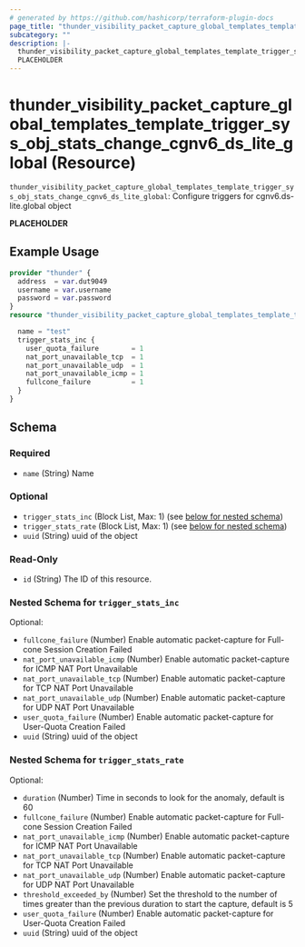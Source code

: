 ```yaml
---
# generated by https://github.com/hashicorp/terraform-plugin-docs
page_title: "thunder_visibility_packet_capture_global_templates_template_trigger_sys_obj_stats_change_cgnv6_ds_lite_global Resource - terraform-provider-thunder"
subcategory: ""
description: |-
  thunder_visibility_packet_capture_global_templates_template_trigger_sys_obj_stats_change_cgnv6_ds_lite_global: Configure triggers for cgnv6.ds-lite.global object
  PLACEHOLDER
---
```


# thunder_visibility_packet_capture_global_templates_template_trigger_sys_obj_stats_change_cgnv6_ds_lite_global (Resource)

`thunder_visibility_packet_capture_global_templates_template_trigger_sys_obj_stats_change_cgnv6_ds_lite_global`: Configure triggers for cgnv6.ds-lite.global object

__PLACEHOLDER__

## Example Usage

```terraform
provider "thunder" {
  address  = var.dut9049
  username = var.username
  password = var.password
}
resource "thunder_visibility_packet_capture_global_templates_template_trigger_sys_obj_stats_change_cgnv6_ds_lite_global" "thunder_visibility_packet_capture_global_templates_template_trigger_sys_obj_stats_change_cgnv6_ds_lite_global" {

  name = "test"
  trigger_stats_inc {
    user_quota_failure        = 1
    nat_port_unavailable_tcp  = 1
    nat_port_unavailable_udp  = 1
    nat_port_unavailable_icmp = 1
    fullcone_failure          = 1
  }
}
```

<!-- schema generated by tfplugindocs -->
## Schema

### Required

- `name` (String) Name

### Optional

- `trigger_stats_inc` (Block List, Max: 1) (see [below for nested schema](#nestedblock--trigger_stats_inc))
- `trigger_stats_rate` (Block List, Max: 1) (see [below for nested schema](#nestedblock--trigger_stats_rate))
- `uuid` (String) uuid of the object

### Read-Only

- `id` (String) The ID of this resource.

<a id="nestedblock--trigger_stats_inc"></a>
### Nested Schema for `trigger_stats_inc`

Optional:

- `fullcone_failure` (Number) Enable automatic packet-capture for Full-cone Session Creation Failed
- `nat_port_unavailable_icmp` (Number) Enable automatic packet-capture for ICMP NAT Port Unavailable
- `nat_port_unavailable_tcp` (Number) Enable automatic packet-capture for TCP NAT Port Unavailable
- `nat_port_unavailable_udp` (Number) Enable automatic packet-capture for UDP NAT Port Unavailable
- `user_quota_failure` (Number) Enable automatic packet-capture for User-Quota Creation Failed
- `uuid` (String) uuid of the object


<a id="nestedblock--trigger_stats_rate"></a>
### Nested Schema for `trigger_stats_rate`

Optional:

- `duration` (Number) Time in seconds to look for the anomaly, default is 60
- `fullcone_failure` (Number) Enable automatic packet-capture for Full-cone Session Creation Failed
- `nat_port_unavailable_icmp` (Number) Enable automatic packet-capture for ICMP NAT Port Unavailable
- `nat_port_unavailable_tcp` (Number) Enable automatic packet-capture for TCP NAT Port Unavailable
- `nat_port_unavailable_udp` (Number) Enable automatic packet-capture for UDP NAT Port Unavailable
- `threshold_exceeded_by` (Number) Set the threshold to the number of times greater than the previous duration to start the capture, default is 5
- `user_quota_failure` (Number) Enable automatic packet-capture for User-Quota Creation Failed
- `uuid` (String) uuid of the object


